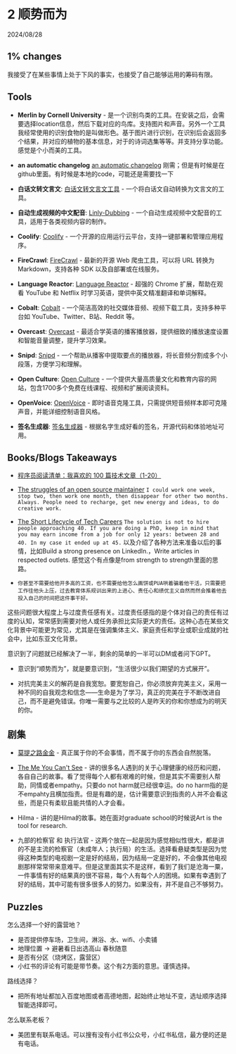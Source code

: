 # 2 顺势而为
2024/08/28

## 1% changes

我接受了在某些事情上处于下风的事实，也接受了自己能够运用的筹码有限。


## Tools
* **Merlin by Cornell University** - 是一个识别鸟类的工具。在安装之后，会需要选择location信息，然后下载对应的鸟库。支持图片和声音。另外一个工具我经常使用的识别食物的是叫做形色。基于图片进行识别，在识别后会返回多个结果，并对应的植物的基本信息，对于的诗词选集等等。并支持分享功能。感觉是个小而美的工具。

* **an automatic changelog** [an automatic changelog](https://github.com/rphovley/publishing-workspaces-test/blob/v1.3.17/.github/workflows/release.yml)
刚需；但是有时候是在github里面。有时候是本地的code，可能还是需要找一下

* **白话文转文言文**: [白话文转文言文工具](https://modelscope.cn/studios/chostem/ancient_Chinese_text_generator) - 一个将白话文自动转换为文言文的工具。

* **自动生成视频的中文配音**: [Linly-Dubbing](https://github.com/Kedreamix/Linly-Dubbing) - 一个自动生成视频中文配音的工具，适用于各类视频内容的制作。

* **Coolify**: [Coolify](https://github.com/coollabsio/coolify) - 一个开源的应用运行云平台，支持一键部署和管理应用程序。

* **FireCrawl**: [FireCrawl](https://github.com/mendableai/firecrawl) - 最新的开源 Web 爬虫工具，可以将 URL 转换为 Markdown，支持各种 SDK 以及自部署或在线服务。

* **Language Reactor**: [Language Reactor](https://chromewebstore.google.com/detail/language-reactor/hoombieeljmmljlkjmnheibnpciblicm?pli=1) - 超强的 Chrome 扩展，帮助在观看 YouTube 和 Netflix 时学习英语，提供中英文精准翻译和单词解释。

* **Cobalt**: [Cobalt](https://cobalt.tools) - 一个简洁高效的社交媒体音频、视频下载工具，支持多种平台如 YouTube、Twitter、B站、Reddit 等。

* **Overcast**: [Overcast](https://overcast.fm) - 最适合学英语的播客播放器，提供细致的播放速度设置和智能音量调整，提升学习效果。

* **Snipd**: [Snipd](https://snipd.com) - 一个帮助从播客中提取要点的播放器，将长音频分割成多个小段落，方便学习和理解。

* **Open Culture**: [Open Culture](https://openculture.com) - 一个提供大量高质量文化和教育内容的网站，包含1700多个免费在线课程、视频和扩展阅读资料。

* **OpenVoice**: [OpenVoice](https://openvoice.ai) - 即时语音克隆工具，只需提供短音频样本即可克隆声音，并能详细控制语音风格。

* **签名生成器**: [签名生成器](https://codepen.io/kiranpate1/full/ExBpaeW) - 根据名字生成好看的签名，开源代码和体验地址可用。

## Books/Blogs Takeaways 
* [程序员阅读清单：我喜欢的 100 篇技术文章（1-20）](https://www.piglei.com/articles/programmer-reading-list-1/)

* [The struggles of an open source maintainer](http://antirez.com/news/129)
```I could work one week, stop two, then work one month, then disappear for other two months. Always. People need to recharge, get new energy and ideas, to do creative work.```

* [The Short Lifecycle of Tech Careers](https://www.datasciencecentral.com/the-short-lifecycle-of-tech-careers/?ref=dailydev)
```The solution is not to hire people approaching 40. If you are doing a PhD, keep in mind that you may earn income from a job for only 12 years: between 28 and 40. In my case it ended up at 45.```
以及介绍了各种方法来准备以后的事情，比如Build a strong presence on LinkedIn.，Write articles in respected outlets. 感觉这个有点像是from strength to strength里面的思路。

* ```你甚至不需要给他开多高的工资，也不需要给他怎么画饼或PUA哄着骗着他干活，只需要把工作往他头上压，过去教育体系规训出来的上进心、责任心和绩优主义自然而然会推着他去投入自己的时间把这件事干好。```

这些问题很大程度上与过度责任感有关。过度责任感指的是个体对自己的责任有过度的认知，常常感到需要对他人或任务承担比实际更大的责任。这种心态在某些文化背景中可能更为常见，尤其是在强调集体主义、家庭责任和学业或职业成就的社会中，比如东亚文化背景。

意识到了问题就已经解决了一半，剩余的简单的一半可以DM或者问下GPT。

* 意识到“顺势而为”，就是要意识到，“生活很少以我们期望的方式展开”。

* 对抗完美主义的解药是自我宽恕。要宽恕自己，你必须放弃完美主义，采用一种不同的自我观念和信念——生命是为了学习，真正的完美在于不断改进自己，而不是避免错误。你唯一需要与之比较的人是昨天的你和你想成为的明天的你。


## 剧集
* [莫提之路金金](https://www.xiaohongshu.com/discovery/item/66c86266000000001d03bd75?app_platform=ios&app_version=8.51&share_from_user_hidden=true&xsec_source=app_share&type=video&xsec_token=CBRq74K-84eABnlCuD1xg7A5nrHduirhnfaDQExykNj-w=&author_share=1&xhsshare=WeixinSession&shareRedId=N0s2ODVKRz42NzUyOTgwNjY0OTc4NktL&apptime=1724729954&share_id=d5cc027402e54bb29429059a73723186) - 真正属于你的不会事情，而不属于你的东西会自然脱落。

* [The Me You Can't See](https://www.bilibili.com/video/BV1yg4y1H7Kr/?spm_id_from=333.788.recommend_more_video.-1&vd_source=3ac5da2f282709cff43119e5589a3609)  - 讲的很多名人遇到的关于心理健康的经历和问题，各自自己的故事。看了觉得每个人都有艰难的时候，但是其实不需要别人帮助，同情或者empathy。只要do not harm就已经很幸运。do no harm指的是不empahty且横加指责。但是有趣的是，估计需要意识到指责的人并不会看这些，而是只有柔软且能共情的人才会看。

* Hilma - 讲的是Hilma的故事。她在面对graduate school的时候说Art is the tool for research. 

* 九部的检察官 和 执行法官 - 这两个放在一起是因为感觉相似性很大，都是讲的不是主流的检察官（未成年人；执行局）的生活。选择看悬疑类型是因为觉得这种类型的电视剧一定是好的结局，因为结局一定是好的，不会像其他电视剧那样常常带来意难平。但是这里面其实不是这样，看到了我们是沧海一粟，一件事情有好的结果真的很不容易，每个人有每个人的困境。如果有幸遇到了好的结局，其中可能有很多很多人的努力。如果没有，并不是自己不够努力。



## Puzzles

怎么选择一个好的露营地？
* 是否提供停车场，卫生间，淋浴、水、wifi、小卖铺
* 地理位置 -> 避暑看日出选高山 春秋随意
* 是否有分区（烧烤区，露营区）
* 小红书的评论有可能是带节奏。这个有2方面的意思。谨慎选择。

路线选择？
* 把所有地址都加入百度地图或者高德地图，起始终止地址不变，选址顺序选择智能选择即可。

怎么联系老板？
* 美团里有联系电话。可以搜有没有小红书公众号，小红书私信，最方便的还是有电话。